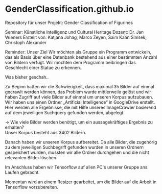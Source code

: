 # GenderClassification.github.io
Repository für unser Projekt: Gender Classification of Figurines 

Seminar: Künstliche Intelligenz und Cultural Heritage 
Dozent: Dr. Jan Wieners
Erstellt von: Katjana Johag, Marco Zeyen, Saim Kaan Simsek, Christoph Alexander


Reminder: Unser Ziel
Wir möchten als Gruppe ein Programm entwickeln, das als Basis über eine Datenbank bestehend aus einer bestimmten Anzahl von Bildern verfügt. Wir möchten dem Programm beibringen das Geschlecht einer Statue zu erkennen.

Was bisher geschah.. 

Zu Beginn hatten wir die Schwierigkeit, dass maximal 35 Bilder auf einmal gecrawlt werden können, das Problem wurde mittlerweile gelöst und wir haben Zugriff auf viele Bilder auf einmal um unseren Korpus aufzubauen.	Wir haben uns einen Ordner „Artificial Intelligence“ in GoogleDrive erstellt. Hier werden alle Ergebnisse, die mit Hilfe unseres ImageCrawler basierend auf dem jeweiligen Suchquery gefunden werden, abgelegt.						
						
-> Wie viele Bilder werden benötigt, um ein aussagekräftiges Ergebnis zu erhalten? 			    
Unser Korpus besteht aus 3402 Bildern. 

Danach haben wir unseren Korpus aufbereitet. Da alle Bilder, die zugehörig zu dem jeweiligen Suchbegriff gefunden wurden in unseren Ordnern gespeichert wurden, mussten wir alle Ordner durchgehen und die nicht relevanten Bilder löschen.

Im Anschluss haben wir Tensorflow auf allen PC's unserer Gruppe ans Laufen gebracht. 

Momentan wird an einem Resizer gearbeitet, um die Bilder auf die Arbeit in Tensorflow vorzubereiten.
